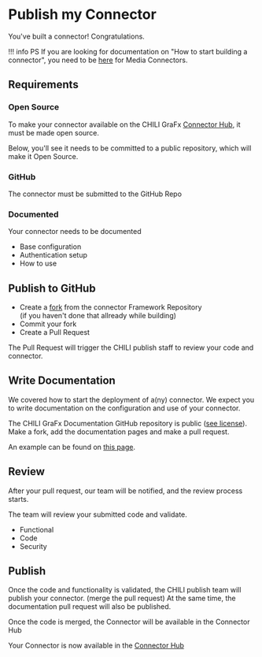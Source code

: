# Publish my Connector

You've built a connector! Congratulations.

!!! info
    PS If you are looking for documentation on "How to start building a connector", you need to be [here](/GraFx-Developers/connectors/media-connector/build-a-simple-media-connector/) for Media Connectors.

## Requirements

### Open Source

To make your connector available on the CHILI GraFx [Connector Hub](/GraFx-Studio/guides/connector-hub/), it must be made open source.

Below, you'll see it needs to be committed to a public repository, which will make it Open Source.

### GitHub

The connector must be submitted to the GitHub Repo

### Documented

Your connector needs to be documented

- Base configuration
- Authentication setup
- How to use

## Publish to GitHub

- Create a [fork](https://github.com/chili-publish/studio-connector-framework) from the connector Framework Repository<br/>(if you haven't done that allready while building)
- Commit your fork
- Create a Pull Request

The Pull Request will trigger the CHILI publish staff to review your code and connector.

## Write Documentation

We covered how to start the deployment of a(ny) connector.
We expect you to write documentation on the configuration and use of your connector.

The CHILI GraFx Documentation GitHub repository is public ([see license](https://github.com/chili-publish/grafx-documentation/blob/main/LICENSE)).
Make a fork, add the documentation pages and make a pull request.

An example can be found on [this page](/GraFx-Studio/connectors/connector-grafx-media/).

## Review

After your pull request, our team will be notified, and the review process starts.

The team will review your submitted code and validate.

- Functional
- Code
- Security

## Publish

Once the code and functionality is validated, the CHILI publish team will publish your connector. (merge the pull request)
At the same time, the documentation pull request will also be published.

Once the code is merged, the Connector will be available in the Connector Hub

Your Connector is now available in the [Connector Hub](/GraFx-Studio/guides/connector-hub/)